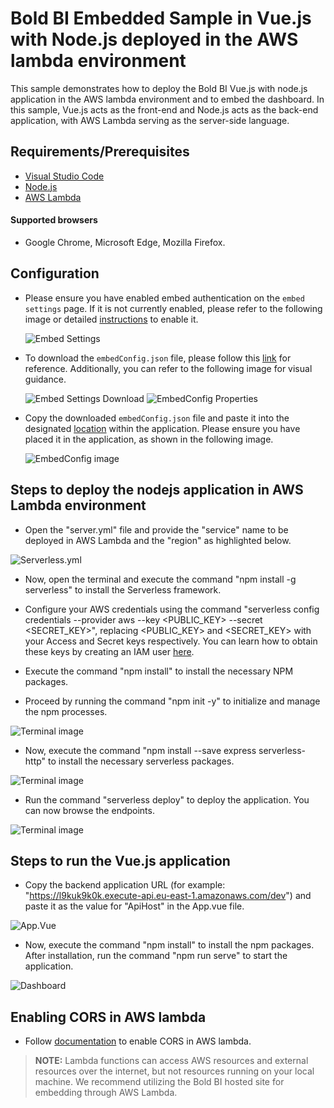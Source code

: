 # Bold BI Embedded Sample in Vue.js with Node.js deployed in the AWS lambda environment

This sample demonstrates how to deploy the Bold BI Vue.js with node.js application in the AWS lambda environment and to embed the dashboard. In this sample, Vue.js acts as the front-end and Node.js acts as the back-end application, with AWS Lambda serving as the server-side language.

 ## Requirements/Prerequisites

 * [Visual Studio Code](https://code.visualstudio.com/download)
 * [Node.js](https://nodejs.org/en/)
 * [AWS Lambda](https://aws.amazon.com/lambda/)

 #### Supported browsers
  
  * Google Chrome, Microsoft Edge, Mozilla Firefox.

## Configuration

  * Please ensure you have enabled embed authentication on the `embed settings` page. If it is not currently enabled, please refer to the following image or detailed [instructions](https://help.boldbi.com/site-administration/embed-settings/#get-embed-secret-code) to enable it.

    ![Embed Settings](https://github.com/boldbi/aspnet-core-sample/assets/91586758/b3a81978-9eb4-42b2-92bb-d1e2735ab007)

  * To download the `embedConfig.json` file, please follow this [link](https://help.boldbi.com/site-administration/embed-settings/#get-embed-configuration-file) for reference. Additionally, you can refer to the following image for visual guidance.

     ![Embed Settings Download](https://github.com/boldbi/aspnet-core-sample/assets/91586758/d27d4cfc-6a3e-4c34-975e-f5f22dea6172)
     ![EmbedConfig Properties](https://github.com/boldbi/aspnet-core-sample/assets/91586758/d6ce925a-0d4c-45d2-817e-24d6d59e0d63)

  * Copy the downloaded `embedConfig.json` file and paste it into the designated [location](https://github.com/boldbi/vue-with-nodejs-sample/tree/master/Nodejs) within the application. Please ensure you have placed it in the application, as shown in the following image.
    
    ![EmbedConfig image](https://github.com/boldbi/vue-with-nodejs-sample/assets/129486688/0f396ab7-24d7-4fb3-b54e-312c430512c9)

## Steps to deploy the nodejs application in AWS Lambda environment

 * Open the "server.yml" file and provide the "service" name to be deployed in AWS Lambda and the "region" as highlighted below.

 ![Serverless.yml](https://github.com/boldbi/vue-with-nodejs-sample/assets/149655326/ca992c5e-47be-4d57-aeee-1bd0c90880db)

 * Now, open the terminal and execute the command "npm install -g serverless" to install the Serverless framework.

 * Configure your AWS credentials using the command "serverless config credentials --provider aws --key <PUBLIC_KEY> --secret <SECRET_KEY>", replacing <PUBLIC_KEY> and <SECRET_KEY> with your Access and Secret keys respectively. You can learn how to obtain these keys by creating an IAM user [here](https://docs.aws.amazon.com/IAM/latest/UserGuide/id_users_create.html).

 * Execute the command "npm install" to install the necessary NPM packages.
 
 * Proceed by running the command "npm init -y" to initialize and manage the npm processes.

 ![Terminal image](https://github.com/boldbi/vue-with-nodejs-sample/assets/149655326/ec753cb6-6c52-4413-afa9-4a0b70920ba8)


 * Now, execute the command "npm install --save express serverless-http" to install the necessary serverless packages.

 ![Terminal image](https://github.com/boldbi/vue-with-nodejs-sample/assets/149655326/44adbd8a-81c2-4b3c-99bc-e3c76d48a637)


 * Run the command "serverless deploy" to deploy the application. You can now browse the endpoints.

 ![Terminal image](https://github.com/boldbi/vue-with-nodejs-sample/assets/149655326/860e9222-1e59-4290-8b14-733a66baee12)


## Steps to run the Vue.js application

 * Copy the backend application URL (for example: "https://l9kuk9k0k.execute-api.eu-east-1.amazonaws.com/dev") and paste it as the value for "ApiHost" in the App.vue file.

 ![App.Vue](https://github.com/boldbi/vue-with-nodejs-sample/assets/149655326/bafb519e-1526-4c22-9ab5-2b70ff989ceb)


 * Now, execute the command "npm install" to install the npm packages. After installation, run the command "npm run serve" to start the application.

 ![Dashboard](https://github.com/boldbi/vue-with-nodejs-sample/assets/149655326/f78d7def-81c9-482d-ba4b-c28c72686c7a)


## Enabling CORS in AWS lambda

 * Follow [documentation](https://docs.aws.amazon.com/apigateway/latest/developerguide/how-to-cors-console.html) to enable CORS in AWS lambda.

> **NOTE:** Lambda functions can access AWS resources and external resources over the internet, but not resources running on your local machine. We recommend utilizing the Bold BI hosted site for embedding through AWS Lambda.
